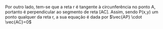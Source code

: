 Por outro lado, tem-se que a reta r é tangente à circunferência no ponto A, portanto é perpendicular ao segmento de reta [AC]. Assim, sendo P(x,y) um ponto qualquer da reta r, a sua equação é dada por $\vec{AP} \cdot \vec{AC}=0$
